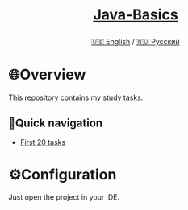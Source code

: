 <h1>
<p align="center">
<a href="https://github.com/GnomeShift/Java-basics" target="_blank" rel="noopener noreferrer">Java-Basics</a>
</p>
</h1>

<p align="center">
 <a href="/README.md">🇺🇸 English</a>
 /
  <a href="/README-ru.md">🇷🇺 Русский</a>
</p>

# 🌐Overview
This repository contains my study tasks.

## 🚀Quick navigation
* [First 20 tasks](/Tasks/First20)

# ⚙️Configuration
Just open the project in your IDE.
